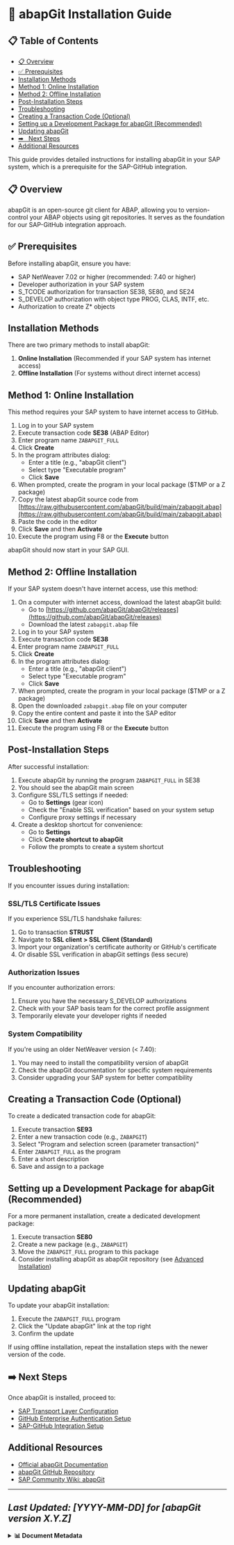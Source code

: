 # 📄 abapGit Installation Guide

## 📋 Table of Contents

- [📋 Overview](#overview)
- [✅ Prerequisites](#prerequisites)
- [Installation Methods](#installation-methods)
- [Method 1: Online Installation](#method-1-online-installation)
- [Method 2: Offline Installation](#method-2-offline-installation)
- [Post-Installation Steps](#post-installation-steps)
- [Troubleshooting](#troubleshooting)
- [Creating a Transaction Code (Optional)](#creating-a-transaction-code-optional)
- [Setting up a Development Package for abapGit (Recommended)](#setting-up-a-development-package-for-abapgit-recommended)
- [Updating abapGit](#updating-abapgit)
- [➡
️ ️ Next Steps](#next-steps)
- [Additional Resources](#additional-resources)


This guide provides detailed instructions for installing abapGit in your SAP system, which is a prerequisite for the SAP-GitHub integration.

## 📋 Overview

abapGit is an open-source git client for ABAP, allowing you to version-control your ABAP objects using git repositories. It serves as the foundation for our SAP-GitHub integration approach.

## ✅ Prerequisites

Before installing abapGit, ensure you have:

- SAP NetWeaver 7.02 or higher (recommended: 7.40 or higher)
- Developer authorization in your SAP system
- S_TCODE authorization for transaction SE38, SE80, and SE24
- S_DEVELOP authorization with object type PROG, CLAS, INTF, etc.
- Authorization to create Z* objects

## Installation Methods

There are two primary methods to install abapGit:

1. **Online Installation** (Recommended if your SAP system has internet access)
2. **Offline Installation** (For systems without direct internet access)

## Method 1: Online Installation

This method requires your SAP system to have internet access to GitHub.

1. Log in to your SAP system
2. Execute transaction code **SE38** (ABAP Editor)
3. Enter program name `ZABAPGIT_FULL`
4. Click **Create**
5. In the program attributes dialog:
   - Enter a title (e.g., "abapGit client")
   - Select type "Executable program"
   - Click **Save**
6. When prompted, create the program in your local package ($TMP or a Z package)
7. Copy the latest abapGit source code from [https://raw.githubusercontent.com/abapGit/build/main/zabapgit.abap](https://raw.githubusercontent.com/abapGit/build/main/zabapgit.abap)
8. Paste the code in the editor
9. Click **Save** and then **Activate**
10. Execute the program using F8 or the **Execute** button

abapGit should now start in your SAP GUI.

## Method 2: Offline Installation

If your SAP system doesn't have internet access, use this method:

1. On a computer with internet access, download the latest abapGit build:
   - Go to [https://github.com/abapGit/abapGit/releases](https://github.com/abapGit/abapGit/releases)
   - Download the latest `zabapgit.abap` file
2. Log in to your SAP system
3. Execute transaction code **SE38**
4. Enter program name `ZABAPGIT_FULL`
5. Click **Create**
6. In the program attributes dialog:
   - Enter a title (e.g., "abapGit client")
   - Select type "Executable program"
   - Click **Save**
7. When prompted, create the program in your local package ($TMP or a Z package)
8. Open the downloaded `zabapgit.abap` file on your computer
9. Copy the entire content and paste it into the SAP editor
10. Click **Save** and then **Activate**
11. Execute the program using F8 or the **Execute** button

## Post-Installation Steps

After successful installation:

1. Execute abapGit by running the program `ZABAPGIT_FULL` in SE38
2. You should see the abapGit main screen
3. Configure SSL/TLS settings if needed:
   - Go to **Settings** (gear icon)
   - Check the "Enable SSL verification" based on your system setup
   - Configure proxy settings if necessary
4. Create a desktop shortcut for convenience:
   - Go to **Settings**
   - Click **Create shortcut to abapGit**
   - Follow the prompts to create a system shortcut

## Troubleshooting

If you encounter issues during installation:

### SSL/TLS Certificate Issues

If you experience SSL/TLS handshake failures:

1. Go to transaction **STRUST**
2. Navigate to **SSL client > SSL Client (Standard)**
3. Import your organization's certificate authority or GitHub's certificate
4. Or disable SSL verification in abapGit settings (less secure)

### Authorization Issues

If you encounter authorization errors:

1. Ensure you have the necessary S_DEVELOP authorizations
2. Check with your SAP basis team for the correct profile assignment
3. Temporarily elevate your developer rights if needed

### System Compatibility

If you're using an older NetWeaver version (< 7.40):

1. You may need to install the compatibility version of abapGit
2. Check the abapGit documentation for specific system requirements
3. Consider upgrading your SAP system for better compatibility

## Creating a Transaction Code (Optional)

To create a dedicated transaction code for abapGit:

1. Execute transaction **SE93**
2. Enter a new transaction code (e.g., `ZABAPGIT`)
3. Select "Program and selection screen (parameter transaction)"
4. Enter `ZABAPGIT_FULL` as the program
5. Enter a short description
6. Save and assign to a package

## Setting up a Development Package for abapGit (Recommended)

For a more permanent installation, create a dedicated development package:

1. Execute transaction **SE80**
2. Create a new package (e.g., `ZABAPGIT`)
3. Move the `ZABAPGIT_FULL` program to this package
4. Consider installing abapGit as abapGit repository (see [Advanced Installation](https://docs.abapgit.org/))

## Updating abapGit

To update your abapGit installation:

1. Execute the `ZABAPGIT_FULL` program
2. Click the "Update abapGit" link at the top right
3. Confirm the update

If using offline installation, repeat the installation steps with the newer version of the code.

## ➡️ Next Steps

Once abapGit is installed, proceed to:

- [SAP Transport Layer Configuration](transport-layer.md)
- [GitHub Enterprise Authentication Setup](../github-setup/authentication.md)
- [SAP-GitHub Integration Setup](../../getting-started/installation.md)

## Additional Resources

- [Official abapGit Documentation](https://docs.abapgit.org/)
- [abapGit GitHub Repository](https://github.com/abapGit/abapGit)
- [SAP Community Wiki: abapGit](https://wiki.scn.sap.com/wiki/display/ABAP/abapGit)

---

*Last Updated: [YYYY-MM-DD] for [abapGit version X.Y.Z]* 
---

<details>
<summary><strong>📊 Document Metadata</strong></summary>

- **Last Updated:** 2025-04-07
- **Version:** 1.0.0
- **Status:** Published
</details>
